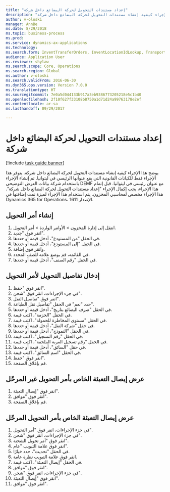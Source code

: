 ```yaml
--- 
title: "إعداد مستندات التحويل لحركة البضائع داخل شركة"
description: "يوضح هذا الإجراء كيفية إنشاء مستندات التحويل لحركة البضائع داخل شركة."
author: v-oloski
manager: AnnBe
ms.date: 8/29/2018
ms.topic: business-process
ms.prod: 
ms.service: dynamics-ax-applications
ms.technology: 
ms.search.form: InventTransferOrders, InventLocationIdLookup, TransportationDocument, HcmWorkerLookUp, SrsReportViewerForm, InventTransferParmShip
audience: Application User
ms.reviewer: shylaw
ms.search.scope: Core, Operations
ms.search.region: Global
ms.author: v-oloski
ms.search.validFrom: 2016-06-30
ms.dyn365.ops.version: Version 7.0.0
ms.translationtype: HT
ms.sourcegitcommit: 7e0a5d044133b917a3eb9386773205218e5c1b40
ms.openlocfilehash: 2f10f627f33108b8750a1d71d24a99763178e2ef
ms.contentlocale: ar-sa
ms.lasthandoff: 09/29/2017

---
```

# <a name="set-up-the-transfer-documents-for-goods-movement-inside-a-company"></a>إعداد مستندات التحويل لحركة البضائع داخل شركة

[!include [task guide banner](../../includes/task-guide-banner.md)]

يوضح هذا الإجراء كيفية إنشاء مستندات التحويل لحركة البضائع داخل شركة. يتوفر هذا الإجراء فقط للكيانات القانونية التي يقع عنوانها الرئيسي في ليتوانيا. تم إنشاء الإجراء باستخدام شركة بيانات العرض التوضيحي DEMF مع عنوان رئيسي في ليتوانيا. قبل إتمام هذا الإجراء، يجب إكمال الإجراء "إعداد مستندات التحويل لحركة البضائع داخل شركة". هذا الإجراء مخصص لمحاسبي المخزون‬. يتم استخدام هذا الإجراء لميزة تمت إضافتها في Dynamics 365 for Operations، الإصدار 1611.


## <a name="create-a-transfer-order"></a>إنشاء أمر التحويل
1. انتقل إلى إدارة المخزون > الأوامر الواردة > أمر التحويل.
2. انقر فوق "جديد".
3. في الحقل "من المستودع"، أدخل قيمة أو حددها.
4. في الحقل "إلى المستودع"، أدخل قيمة أو حددها.
5. وانقر فوق إضافة.
6. في القائمة، قم بوضع علامة للصف المحدد.
7. في الحقل "رقم الصنف"، أدخل قيمة أو حددها.

## <a name="enter-transportation-details-for-the-transfer-order"></a>إدخال تفاصيل التحويل لأمر التحويل
1. انقر فوق "حفظ".
2. في جزء الإجراءات، انقر فوق "شحن".
3. انقر فوق "تفاصيل النقل".
4. حدد "نعم" في الحقل "تفاصيل نقل الطباعة".
5. في الحقل "صرف البضائع بتاريخ"، أدخل قيمة أو حددها.
6. في الحقل "الحزمة"، اكتب قيمة.
7. في الحقل "مستوى المخاطرة للحمولة‬"، اكتب قيمة.
8. في حقل "شركة النقل"، أدخل قيمة أو حددها.
9. في الحقل "النموذج"، أدخل قيمة أو حددها.
10. في الحقل "رقم التسجيل"، اكتب قيمة.
11. في الحقل "رقم تسجيل العربة الملحقة‬"، اكتب قيمة.
12. في حقل "السائق"، أدخل قيمة أو حددها.
13. في الحقل "اسم السائق"، اكتب قيمة.
14. انقر فوق "حفظ".
15. قم بإغلاق الصفحة.

## <a name="view-the-packing-slip-for-the-unposted-transfer-order"></a>عرض إيصال التعبئة الخاص بأمر التحويل غير المرحّل
1. انقر فوق "إيصال التعبئة".
2. انقر فوق "موافق".
3. قم بإغلاق الصفحة.

## <a name="view-the-packing-slip-for-the-posted-transfer-order"></a>عرض إيصال التعبئة الخاص بأمر التحويل المرحّل
1. في جزء الإجراءات، انقر فوق "أمر التحويل".
2. في جزء الإجراءات، انقر فوق "شحن".
3. انقر فوق "أمر تحويل الشحنة‬".
4. انقر فوق علامة التبويب "عام".
5. في الحقل "تحديث"، حدد خيارًا.
6. انقر فوق علامة التبويب نظرة عامة.
7. في الحقل "إيصال التعبئة"، اكتب قيمة.
8. انقر فوق "موافق".
9. في جزء الإجراءات، انقر فوق "شحن".
10. انقر فوق "إيصال التعبئة".
11. انقر فوق "موافق".


